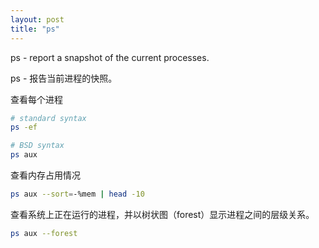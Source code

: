 ```yaml
---
layout: post
title: "ps"
---
```


ps - report a snapshot of the current processes.

ps - 报告当前进程的快照。

查看每个进程

```bash
# standard syntax
ps -ef

# BSD syntax
ps aux
```

查看内存占用情况

```bash
ps aux --sort=-%mem | head -10
```

查看系统上正在运行的进程，并以树状图（forest）显示进程之间的层级关系。

```bash
ps aux --forest
```
